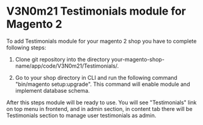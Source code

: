 V3N0m21 Testimonials module for Magento 2
=====
To add Testimonials module for your magento 2 shop you have to complete following steps:

1. Clone git repository into the directory your-magento-shop-name/app/code/V3N0m21/Testimonials/.

2. Go to your shop directory in CLI and run the following command "bin/magento setup:upgrade".
This command will enable module and implement database schema.

After this steps module will be ready to use. You will see "Testimonials" link on top menu in frontend, and in admin section, in content tab there will be Testimonials section to manage user testimonials as admin.